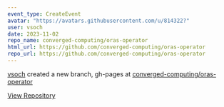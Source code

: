 ```yaml
---
event_type: CreateEvent
avatar: "https://avatars.githubusercontent.com/u/814322?"
user: vsoch
date: 2023-11-02
repo_name: converged-computing/oras-operator
html_url: https://github.com/converged-computing/oras-operator
repo_url: https://github.com/converged-computing/oras-operator
---
```


<a href='https://github.com/vsoch' target='_blank'>vsoch</a> created a new branch, gh-pages at <a href='https://github.com/converged-computing/oras-operator' target='_blank'>converged-computing/oras-operator</a>

<a href='https://github.com/converged-computing/oras-operator' target='_blank'>View Repository</a>